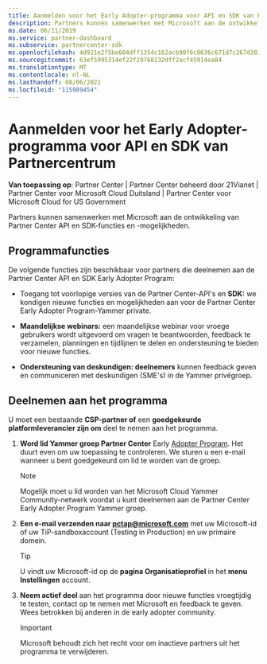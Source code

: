 ```yaml
---
title: Aanmelden voor het Early Adopter-programma voor API en SDK van Partnercentrum
description: Partners kunnen samenwerken met Microsoft aan de ontwikkeling van partnerfuncties en -mogelijkheden.
ms.date: 06/11/2019
ms.service: partner-dashboard
ms.subservice: partnercenter-sdk
ms.openlocfilehash: 4d921e2f5be604dff1354c162acb90f6c8636c671d7c267d38157b8a8e42c5a1
ms.sourcegitcommit: 63ef5995314ef22f29768132dff2acf45914ea84
ms.translationtype: MT
ms.contentlocale: nl-NL
ms.lasthandoff: 08/06/2021
ms.locfileid: "115989454"
---
```

# <a name="join-the-partner-center-api-and-sdk-early-adopter-program"></a>Aanmelden voor het Early Adopter-programma voor API en SDK van Partnercentrum

**Van toepassing op**: Partner Center | Partner Center beheerd door 21Vianet | Partner Center voor Microsoft Cloud Duitsland | Partner Center voor Microsoft Cloud for US Government

Partners kunnen samenwerken met Microsoft aan de ontwikkeling van Partner Center API en SDK-functies en -mogelijkheden.

## <a name="program-features"></a>Programmafuncties

De volgende functies zijn beschikbaar voor partners die deelnemen aan de Partner Center API en SDK Early Adopter Program:

- Toegang tot voorlopige versies van de Partner Center-API's en **SDK:** we kondigen nieuwe functies en mogelijkheden aan voor de Partner Center Early Adopter Program-Yammer private.

- **Maandelijkse webinars:** een maandelijkse webinar voor vroege gebruikers wordt uitgevoerd om vragen te beantwoorden, feedback te verzamelen, planningen en tijdlijnen te delen en ondersteuning te bieden voor nieuwe functies.

- **Ondersteuning van deskundigen: deelnemers** kunnen feedback geven en communiceren met deskundigen (SME's) in de Yammer privégroep.

## <a name="join-the-program"></a>Deelnemen aan het programma

U moet een bestaande **CSP-partner of** een **goedgekeurde platformleverancier zijn om** deel te nemen aan het programma.

1. **Word lid Yammer groep Partner Center** Early [Adopter Program](https://www.yammer.com/cloudpartnercommunity/#/threads/inGroup?type=in_group&feedId=5944712&view=all). Het duurt even om uw toepassing te controleren. We sturen u een e-mail wanneer u bent goedgekeurd om lid te worden van de groep.

   > [!NOTE]
   > Mogelijk moet u lid worden van het Microsoft Cloud Yammer Community-netwerk voordat u kunt deelnemen aan de Partner Center Early Adopter Program Yammer groep.

2. **Een e-mail verzenden naar [pctap@microsoft.com](mailto:pctap@microsoft.com)** met uw Microsoft-id of uw TiP-sandboxaccount (Testing in Production) en uw primaire domein.

   > [!TIP]
   > U vindt uw Microsoft-id op de **pagina Organisatieprofiel** in het **menu Instellingen** account.

3. **Neem actief deel** aan het programma door nieuwe functies vroegtijdig te testen, contact op te nemen met Microsoft en feedback te geven. Wees betrokken bij anderen in de early adopter community.

   > [!IMPORTANT]
   > Microsoft behoudt zich het recht voor om inactieve partners uit het programma te verwijderen.
